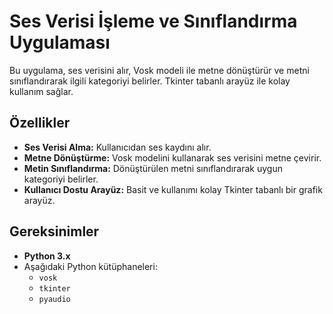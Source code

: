 # Ses Verisi İşleme ve Sınıflandırma Uygulaması

Bu uygulama, ses verisini alır, Vosk modeli ile metne dönüştürür ve metni sınıflandırarak ilgili kategoriyi belirler. Tkinter tabanlı arayüz ile kolay kullanım sağlar.

## Özellikler
- **Ses Verisi Alma:** Kullanıcıdan ses kaydını alır.
- **Metne Dönüştürme:** Vosk modelini kullanarak ses verisini metne çevirir.
- **Metin Sınıflandırma:** Dönüştürülen metni sınıflandırarak uygun kategoriyi belirler.
- **Kullanıcı Dostu Arayüz:** Basit ve kullanımı kolay Tkinter tabanlı bir grafik arayüz.

## Gereksinimler
- **Python 3.x**
- Aşağıdaki Python kütüphaneleri:
  - `vosk`
  - `tkinter`
  - `pyaudio`
